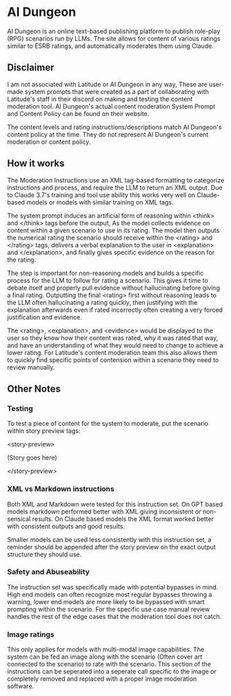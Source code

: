 # AI Dungeon

AI Dungeon is an online text-based publishing platform to publish role-play (RPG) scenarios run by LLMs. The site allows for content of various ratings similar to ESRB ratings, and automatically moderates them using Claude.

## Disclaimer
I am not associated with Latitude or AI Dungeon in any way, These are user-made system prompts that were created as a part of collaborating with Latitude's staff in their discord on making and testing the content moderation tool. AI Dungeon's actual content moderation System Prompt and Content Policy can be found on their website.

The content levels and rating instructions/descriptions match AI Dungeon's content policy at the time. They do not represent AI Dungeon's current moderation or content policy.

## How it works
The Moderation Instructions use an XML tag-based formatting to categorize instructions and process, and require the LLM to return an XML output. Due to Claude 3.7's training and tool use ability this works very well on Claude-based models or models with similar training on XML tags.

The system prompt induces an artificial form of reasoning within \<think> and \</think> tags before the output, As the model collects evidence on content within a given scenario to use in its rating. The model then outputs the numerical rating the scenario should receive within the \<rating> and \</rating> tags, delivers a verbal explanation to the user in \<explanation> and \</explanation>, and finally gives specific evidence on the reason for the rating.

The <think> step is important for non-reasoning models and builds a specific process for the LLM to follow for rating a scenario. This gives it time to debate itself and properly pull evidence without hallucinating before giving a final rating. Outputting the final \<rating> first without reasoning leads to the LLM often hallucinating a rating quickly, then justifying with the explanation afterwards even if rated incorrectly often creating a very forced justification and evidence.

The \<rating>, \<explanation>, and \<evidence> would be displayed to the user so they know how their content was rated, why it was rated that way, and have an understanding of what they would need to change to achieve a lower rating. For Latitude's content moderation team this also allows them to quickly find specific points of contension within a scenario they need to review manually.

## Other Notes
### Testing
To test a piece of content for the system to moderate, put the scenario within story preview tags:

\<story-preview>

(Story goes here)

\</story-preview>

### XML vs Markdown instructions
Both XML and Markdown were tested for this instruction set. On GPT based models markdown performed better with XML giving inconsistent or non-sensical results. On Claude based models the XML format worked better with consistent outputs and good results.

Smaller models can be used less consistently with this instruction set, a reminder should be appended after the story preview on the exact output structure they should use.

### Safety and Abuseability
The instruction set was specifically made with potential bypasses in mind. High end models can often recognize most regular bypasses throwing a warning, lower end models are more likely to be bypassed with smart prompting within the scenario. For the specific use case manual review handles the rest of the edge cases that the moderation tool does not catch.

### Image ratings
This only applies for models with multi-modal image capabilities. The system can be fed an image along with the scenario (Often cover art connected to the scenario) to rate with the scenario. This section of the instructions can be seperated into a seperate call specific to the image or completely removed and replaced with a proper image moderation software.

